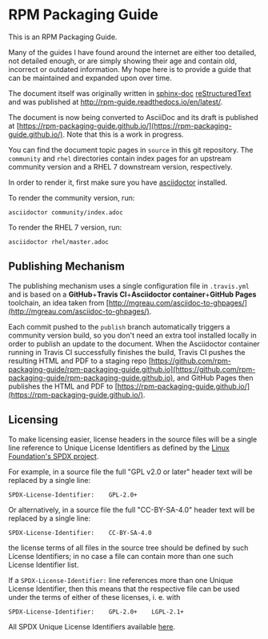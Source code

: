 # RPM Packaging Guide

This is an RPM Packaging Guide.

Many of the guides I have found around the internet are either too detailed, not
detailed enough, or are simply showing their age and contain old, incorrect or
outdated information. My hope here is to provide a guide that can be maintained
and expanded upon over time.

The document itself was originally written in
[sphinx-doc](http://www.sphinx-doc.org/en/stable/)
[reStructuredText](http://www.sphinx-doc.org/en/stable/rest.html) and was
published at http://rpm-guide.readthedocs.io/en/latest/.

The document is now being converted to AsciiDoc and its draft is published at
[https://rpm-packaging-guide.github.io/](https://rpm-packaging-guide.github.io/).
Note that this is a work in progress.

You can find the document topic pages in `source` in this git repository. The
`community` and `rhel` directories contain index pages for an upstream community
version and a RHEL 7 downstream version, respectively.

In order to render it, first make sure you have
[asciidoctor](http://asciidoctor.org/) installed.

To render the community version, run:

    asciidoctor community/index.adoc

To render the RHEL 7 version, run:

    asciidoctor rhel/master.adoc

## Publishing Mechanism

The publishing mechanism uses a single configuration file in `.travis.yml`
and is based on a **GitHub**+**Travis CI**+**Asciidoctor container**+**GitHub
Pages** toolchain, an idea taken from
[http://mgreau.com/asciidoc-to-ghpages/](http://mgreau.com/asciidoc-to-ghpages/).

Each commit pushed to the `publish` branch automatically triggers a community
version build, so you don't need an extra tool installed locally in order to
publish an update to the document. When the Asciidoctor container running in
Travis CI successfully finishes the build, Travis CI pushes the resulting HTML
and PDF to a staging repo
[https://github.com/rpm-packaging-guide/rpm-packaging-guide.github.io](https://github.com/rpm-packaging-guide/rpm-packaging-guide.github.io),
and GitHub Pages then publishes the HTML and PDF to
[https://rpm-packaging-guide.github.io/](https://rpm-packaging-guide.github.io/).

## Licensing

To make licensing easier, license headers in the source files will be
a single line reference to Unique License Identifiers as defined by
the [Linux Foundation's SPDX project](http://spdx.org/).

For example, in a source file the full "GPL v2.0 or later" header text will be
replaced by a single line:

    SPDX-License-Identifier:    GPL-2.0+

Or alternatively, in a source file the full "CC-BY-SA-4.0" header text will be
replaced by a single line:

    SPDX-License-Identifier:    CC-BY-SA-4.0

the license terms of all files in the source tree should be defined
by such License Identifiers; in no case a file can contain more than
one such License Identifier list.

If a `SPDX-License-Identifier:` line references more than one Unique
License Identifier, then this means that the respective file can be
used under the terms of either of these licenses, i. e. with

    SPDX-License-Identifier:    GPL-2.0+    LGPL-2.1+

All SPDX Unique License Identifiers available [here](http://spdx.org/licenses/).
